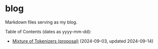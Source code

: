 # blog

Markdown files serving as my blog.

Table of Contents (dates as yyyy-mm-dd):

- [Mixture of Tokenizers (proposal)](contents/mixture-of-tokenizers/README.md) (2024-09-03, updated 2024-09-14)

